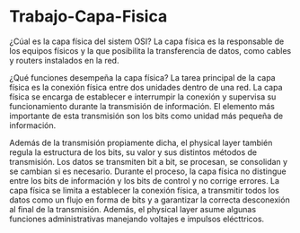 # Trabajo-Capa-Fisica
¿Cúal es la capa física del sistem OSI?
La capa física es la responsable de los equipos físicos y la que posibilita la transferencia de datos, como cables y routers instalados en la red.

¿Qué funciones desempeña la capa física?
La tarea principal de la capa física es la conexión física entre dos unidades dentro de una red. La capa física se encarga de establecer e interrumpir la conexión y supervisa su funcionamiento durante la transmisión de información. El elemento más importante de esta transmisión son los bits como unidad más pequeña de información.

Además de la transmisión propiamente dicha, el physical layer también regula la estructura de los bits, su valor y sus distintos métodos de transmisión. Los datos se transmiten bit a bit, se procesan, se consolidan y se cambian si es necesario. Durante el proceso, la capa física no distingue entre los bits de información y los bits de control y no corrige errores.
La capa física se limita a establecer la conexión física, a transmitir todos los datos como un flujo en forma de bits y a garantizar la correcta desconexión al final de la transmisión. Además, el physical layer asume algunas funciones administrativas manejando voltajes e impulsos elécttricos.
